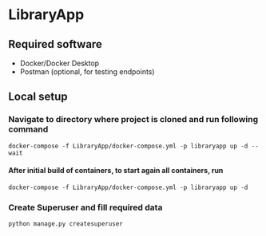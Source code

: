 # LibraryApp

## Required software

* Docker/Docker Desktop
* Postman (optional, for testing endpoints)

## Local setup

### Navigate to directory where project is cloned and run following command
```docker-compose -f LibraryApp/docker-compose.yml -p libraryapp up -d --wait```
#### After initial build of containers, to start again all containers, run
```docker-compose -f LibraryApp/docker-compose.yml -p libraryapp up -d```

### Create Superuser and fill required data
```python manage.py createsuperuser```

